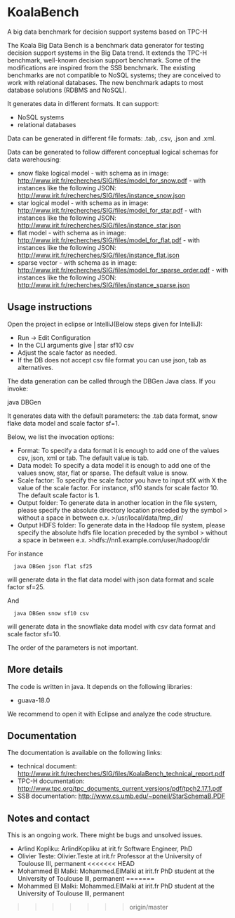 # KoalaBench
A big data benchmark for decision support systems based on TPC-H

The Koala Big Data Bench is a benchmark data generator for testing decision support systems in the Big Data trend. It extends the TPC-H benchmark, well-known decision support benchmark. Some of the modifications are inspired from the SSB benchmark. The existing benchmarks are not compatible to NoSQL systems; they are conceived to work with relational databases. The new benchmark adapts to most database solutions (RDBMS and NoSQL). 

It generates data in different formats. It can support: 

- NoSQL systems
- relational databases

Data can be generated in different file formats: .tab, .csv, .json and .xml. 

Data can be generated to follow different conceptual logical schemas for data warehousing: 
- snow flake logical model 
      - with schema as in image:  http://www.irit.fr/recherches/SIG/files/model_for_snow.pdf 
      - with instances like the following JSON: http://www.irit.fr/recherches/SIG/files/instance_snow.json 
- star logical model 
      - with schema as in image:  http://www.irit.fr/recherches/SIG/files/model_for_star.pdf 
      - with instances like the following JSON: http://www.irit.fr/recherches/SIG/files/instance_star.json 
- flat model 
      - with schema as in image:  http://www.irit.fr/recherches/SIG/files/model_for_flat.pdf 
      - with instances like the following JSON: http://www.irit.fr/recherches/SIG/files/instance_flat.json 
- sparse vector 
      - with schema as in image:  http://www.irit.fr/recherches/SIG/files/model_for_sparse_order.pdf 
      - with instances like the following JSON: http://www.irit.fr/recherches/SIG/files/instance_sparse.json 

Usage instructions
------------------
Open the project in eclipse or IntelliJ(Below steps given for IntelliJ):
- Run -> Edit Configuration
- In the CLI arguments give 
	| star sf10 csv
- Adjust the scale factor as needed.
- If the DB does not accept csv file format you can use json, tab as alternatives.

The data generation can be called through the DBGen Java class.  If you invoke: 

java DBGen 

It generates data with the default parameters: the .tab data format, snow flake data model and scale factor sf=1. 

Below, we list the invocation options: 
- Format: To specify a data format it is enough to add one of the values csv, json, xml or tab. The default value is tab. 
- Data model: To specify a data model it is enough to add one of the values snow, star, flat or sparse. The default value is snow. 
- Scale factor: To specify the scale factor you have to input sfX with X the value of the scale factor. For instance, sf10 stands for scale factor 10. The default scale factor is 1. 
- Output folder: To generate data in another location in the file system, please specify the absolute directory location preceded by the symbol > without a space in between e.x. >/usr/local/data/tmp_dir/ 
- Output HDFS folder: To generate data in the Hadoop file system, please specify the absolute hdfs file location preceded by the symbol > without a space in between e.x. >hdfs://nn1.example.com/user/hadoop/dir

For instance

      java DBGen json flat sf25 

will generate data in the flat data model with json data format and scale factor sf=25. 

And

      java DBGen snow sf10 csv

will generate data in the snowflake data model with csv data format and scale factor sf=10. 


The order of the parameters is not important. 

More details 
--------------
The code is written in java. It depends on the following libraries: 
- guava-18.0 

We recommend to open it with Eclipse and analyze the code structure. 

Documentation
-------------

The documentation is available on the following links: 

- technical document: http://www.irit.fr/recherches/SIG/files/KoalaBench_technical_report.pdf
- TPC-H documentation: http://www.tpc.org/tpc_documents_current_versions/pdf/tpch2.17.1.pdf
- SSB documentation: http://www.cs.umb.edu/~poneil/StarSchemaB.PDF 

Notes and contact
-----------------

This is an ongoing work. There might be bugs and unsolved issues. 

- Arlind Kopliku: ArlindKopliku at irit.fr Software Engineer, PhD 
- Olivier Teste: Olivier.Teste at irit.fr Professor at the University of Toulouse III, permanent
<<<<<<< HEAD
- Mohammed El Malki: Mohammed.ElMalki at irit.fr PhD student at the University of Toulouse III, permanent
=======
- Mohammed El Malki: Mohammed.ElMalki at irit.fr PhD student at the University of Toulouse III, permanent
>>>>>>> origin/master
